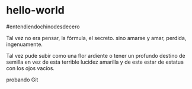 # hello-world
#entendiendochinodesdecero

Tal vez no era pensar, la fórmula, el secreto.
sino amarse y amar, perdida, ingenuamente.

Tal vez pude subir como una flor ardiente
o tener un profundo destino de semilla
en vez de esta terrible lucidez amarilla
y de este estar de estatua con los ojos vacíos.

probando Git
